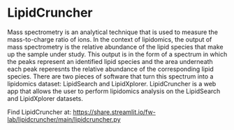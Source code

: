 # LipidCruncher  
Mass spectrometry is an analytical technique that is used to measure the mass-to-charge ratio of ions. In the context of lipidomics, the output of mass spectrometry is the relative abundance of the lipid species that make up the sample under study. This output is in the form of a spectrum in which the peaks represent an identified lipid species and the area underneath each peak reperesnts the relative abundance of the corresponding lipid species. There are two pieces of software that turn this spectrum into a lipidomics dataset: LipidSearch and LipidXplorer. LipidCruncher is a web app that allows the user to perform lipidomics analysis on the LipidSearch and LipidXplorer datasets.

Find LipidCruncher at: https://share.streamlit.io/fw-lab/lipidcruncher/main/lipidcruncher.py
